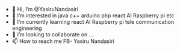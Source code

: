 - 👋 Hi, I’m @YasiruNandasiri
- 👀 I’m interested in java c++ arduino php react AI Raspberry pi etc
- 🌱 I’m currently learning  react AI Raspberry pi tele communication engineering
- 💞️ I’m looking to collaborate on ...
- 📫 How to reach me FB- Yasiru Nandasiri
<!---
YasiruNandasiri/YasiruNandasiri is a ✨ special ✨ repository because its `README.md` (this file) appears on your GitHub profile.
You can click the Preview link to take a look at your changes.
--->
